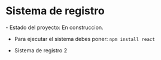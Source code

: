 <h1>Sistema de registro</h1>
- Estado del proyecto: En construccion.

- Para ejecutar el sistema debes poner:
```npm install react```

- Sistema de registro 2
